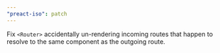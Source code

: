 ```yaml
---
"preact-iso": patch
---
```


Fix `<Router>` accidentally un-rendering incoming routes that happen to resolve to the same component as the outgoing route.
